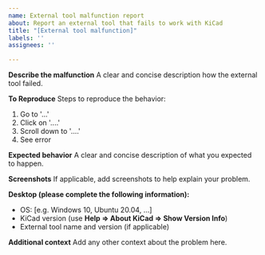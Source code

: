 ```yaml
---
name: External tool malfunction report
about: Report an external tool that fails to work with KiCad
title: "[External tool malfunction]"
labels: ''
assignees: ''

---
```


**Describe the malfunction**
A clear and concise description how the external tool failed.

**To Reproduce**
Steps to reproduce the behavior:
1. Go to '...'
2. Click on '....'
3. Scroll down to '....'
4. See error

**Expected behavior**
A clear and concise description of what you expected to happen.

**Screenshots**
If applicable, add screenshots to help explain your problem.

**Desktop (please complete the following information):**
 - OS: [e.g. Windows 10, Ubuntu 20.04, ...]
 - KiCad version (use **Help => About KiCad => Show Version Info**)
 - External tool name and version (if applicable)

**Additional context**
Add any other context about the problem here.
